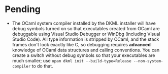 # Pending

* The OCaml system compiler installed by the DKML installer will have debug symbols
  turned on so that executables created from OCaml are debuggable using Visual
  Studio Debugger or WinDbg (including Visual Studio Code). All type information
  is stripped by OCaml, and the stack frames don't look exactly like C, so
  debugging requires **advanced** knowledge of OCaml data structures and calling
  conventions. You can create a switch without debug symbols so that your executables
  are much smaller; use `opam dkml init --build-type=Release --non-system-compiler` to
  do that.
